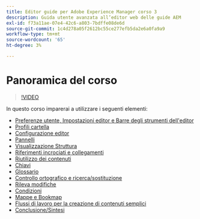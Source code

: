```yaml
---
title: Editor guide per Adobe Experience Manager corso 3
description: Guida utente avanzata all’editor web delle guide AEM
exl-id: f73a11ae-07e4-42c6-a803-7bdffe08de6d
source-git-commit: 1c4d278a05f2612bc55ce277efb5da2e6a0fa9a9
workflow-type: tm+mt
source-wordcount: '65'
ht-degree: 3%

---
```


# Panoramica del corso

>[!VIDEO](https://video.tv.adobe.com/v/342759?quality=12&learn=on)

In questo corso imparerai a utilizzare i seguenti elementi:

- [Preferenze utente, Impostazioni editor e Barre degli strumenti dell&#39;editor](user-settings-preferences-toolbars.md)
- [Profili cartella](folder-profiles.md)
- [Configurazione editor](editor-configuration.md)
- [Pannelli](panels.md)
- [Visualizzazione Struttura](outline-view.md)
- [Riferimenti incrociati e collegamenti](cross-references-and-links.md)
- [Riutilizzo dei contenuti](content-reuse.md)
- [Chiavi](keys.md)
- [Glossario](glossary.md)
- [Controllo ortografico e ricerca/sostituzione](spell-check.md)
- [Rileva modifiche](track-changes.md)
- [Condizioni](conditions.md)
- [Mappe e Bookmap](maps-and-bookmaps.md)
- [Flussi di lavoro per la creazione di contenuti semplici](simple-content-creation-workflows.md)
- [Conclusione/Sintesi](recap.md)
